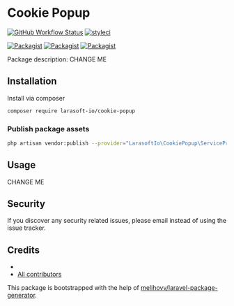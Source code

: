 # Cookie Popup

[![GitHub Workflow Status](https://github.com/larasoft-io/cookie-popup/workflows/Run%20tests/badge.svg)](https://github.com/larasoft-io/cookie-popup/actions)
[![styleci](https://styleci.io/repos/CHANGEME/shield)](https://styleci.io/repos/CHANGEME)

[![Packagist](https://img.shields.io/packagist/v/larasoft-io/cookie-popup.svg)](https://packagist.org/packages/larasoft-io/cookie-popup)
[![Packagist](https://poser.pugx.org/larasoft-io/cookie-popup/d/total.svg)](https://packagist.org/packages/larasoft-io/cookie-popup)
[![Packagist](https://img.shields.io/packagist/l/larasoft-io/cookie-popup.svg)](https://packagist.org/packages/larasoft-io/cookie-popup)

Package description: CHANGE ME

## Installation

Install via composer
```bash
composer require larasoft-io/cookie-popup
```

### Publish package assets

```bash
php artisan vendor:publish --provider="LarasoftIo\CookiePopup\ServiceProvider"
```

## Usage

CHANGE ME

## Security

If you discover any security related issues, please email 
instead of using the issue tracker.

## Credits

- [](https://github.com/larasoft-io/cookie-popup)
- [All contributors](https://github.com/larasoft-io/cookie-popup/graphs/contributors)

This package is bootstrapped with the help of
[melihovv/laravel-package-generator](https://github.com/melihovv/laravel-package-generator).
